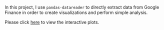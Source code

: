 In this project, I use `pandas-datareader` to directly extract data from Google Finance in order to create visualizations and perform simple analysis.

Please click [here](http://nbviewer.jupyter.org/github/apkim221/Data-Science-Portfolio/blob/c2e5c62a0f273751e9bee24b6838a42bc06b21c9/Project%203/Exploring%20Financial%20Data.ipynb) to view the interactive plots.
